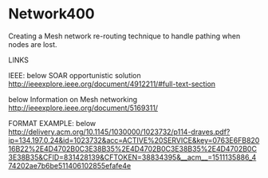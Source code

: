 # Network400
Creating a Mesh network re-routing technique to handle pathing when nodes are lost.

LINKS

IEEE: 
below SOAR opportunistic solution
http://ieeexplore.ieee.org/document/4912211/#full-text-section

below Information on Mesh networking
http://ieeexplore.ieee.org/document/5169311/

FORMAT EXAMPLE: 
below 
http://delivery.acm.org/10.1145/1030000/1023732/p114-draves.pdf?ip=134.197.0.24&id=1023732&acc=ACTIVE%20SERVICE&key=0763E6FB82016B22%2E4D4702B0C3E38B35%2E4D4702B0C3E38B35%2E4D4702B0C3E38B35&CFID=831428139&CFTOKEN=38834395&__acm__=1511135886_474202ae7b6be511406102855efafe4e

